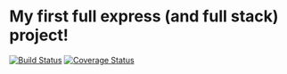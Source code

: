 # My first full express (and full stack) project!

[![Build Status](https://app.travis-ci.com/mitchelldirt/todo-list-v2.svg?branch=main)](https://app.travis-ci.com/mitchelldirt/todo-list-v2) [![Coverage Status](https://coveralls.io/repos/github/mitchelldirt/todo-list-v2/badge.svg?branch=main)](https://coveralls.io/github/mitchelldirt/todo-list-v2?branch=main)